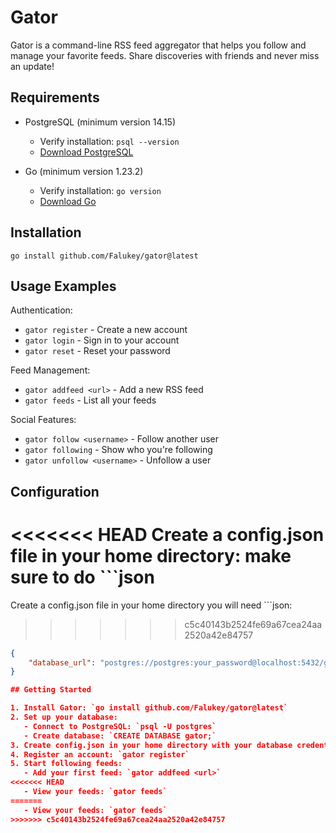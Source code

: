 # Gator

Gator is a command-line RSS feed aggregator that helps you follow and manage your favorite feeds. Share discoveries with friends and never miss an update!

## Requirements

- PostgreSQL (minimum version 14.15)
  - Verify installation: `psql --version`
  - [Download PostgreSQL](https://www.postgresql.org/download/)

- Go (minimum version 1.23.2)
  - Verify installation: `go version`
  - [Download Go](https://go.dev/dl/)


## Installation
`go install github.com/Falukey/gator@latest`

## Usage Examples

Authentication:
- `gator register` - Create a new account
- `gator login` - Sign in to your account
- `gator reset` - Reset your password

Feed Management:
- `gator addfeed <url>` - Add a new RSS feed
- `gator feeds` - List all your feeds

Social Features:
- `gator follow <username>` - Follow another user
- `gator following` - Show who you're following
- `gator unfollow <username>` - Unfollow a user

## Configuration

<<<<<<< HEAD
Create a config.json file in your home directory: make sure to do ```json
=======
Create a config.json file in your home directory you will need  ```json:
>>>>>>> c5c40143b2524fe69a67cea24aa2520a42e84757

```json
{
    "database_url": "postgres://postgres:your_password@localhost:5432/gator"
}

## Getting Started

1. Install Gator: `go install github.com/Falukey/gator@latest`
2. Set up your database:
   - Connect to PostgreSQL: `psql -U postgres`
   - Create database: `CREATE DATABASE gator;`
3. Create config.json in your home directory with your database credentials
4. Register an account: `gator register`
5. Start following feeds:
   - Add your first feed: `gator addfeed <url>`
<<<<<<< HEAD
   - View your feeds: `gator feeds`
=======
   - View your feeds: `gator feeds`
>>>>>>> c5c40143b2524fe69a67cea24aa2520a42e84757
